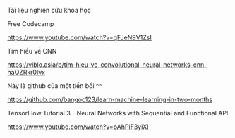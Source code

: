Tài liệu nghiên cứu khoa học 

Free Codecamp

https://www.youtube.com/watch?v=qFJeN9V1ZsI


Tìm hiểu về CNN

https://viblo.asia/p/tim-hieu-ve-convolutional-neural-networks-cnn-naQZRkr0lvx


Này là github của một tiền bối ^^ 

https://github.com/bangoc123/learn-machine-learning-in-two-months


TensorFlow Tutorial 3 - Neural Networks with Sequential and Functional API

https://www.youtube.com/watch?v=pAhPiF3yiXI